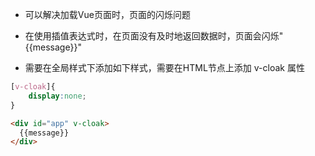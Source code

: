- 可以解决加载Vue页面时，页面的闪烁问题
    
- 在使用插值表达式时，在页面没有及时地返回数据时，页面会闪烁"{{message}}"
    
- 需要在全局样式下添加如下样式，需要在HTML节点上添加 v-cloak 属性

```css
[v-cloak]{
	display:none;
}

```


```html
<div id="app" v-cloak>
  {{message}}
</div>

```